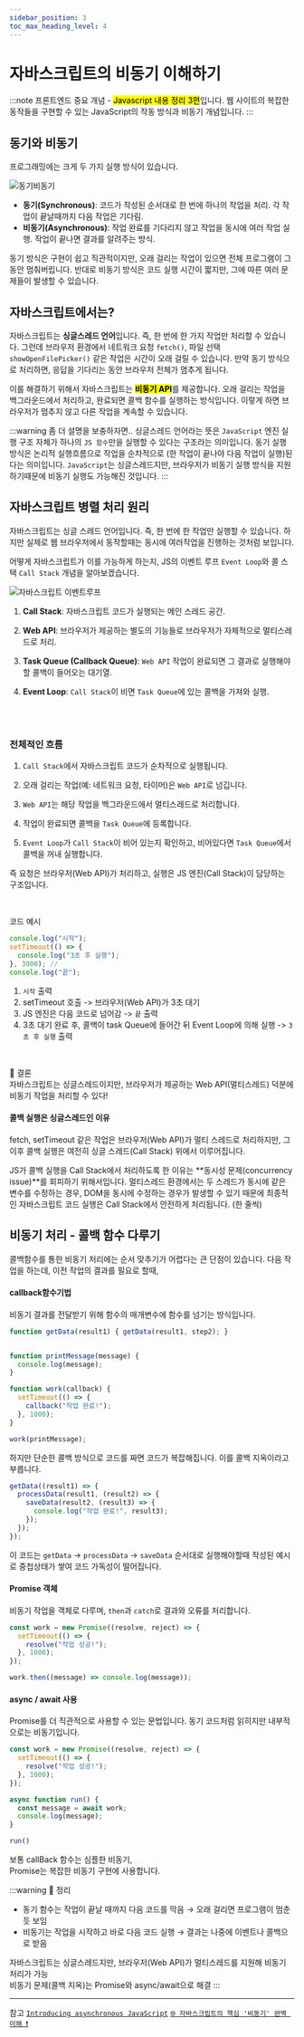 ```yaml
---
sidebar_position: 3
toc_max_heading_level: 4
---
```


# 자바스크립트의 비동기 이해하기

:::note
프론트엔드 중요 개념 - <mark>Javascript 내용 정리 3편</mark>입니다.
웹 사이트의 복잡한 동작들을 구현할 수 있는 JavaScript의 작동 방식과 비동기 개념입니다.
:::

## 동기와 비동기

프로그래밍에는 크게 두 가지 실행 방식이 있습니다.


![동기비동기](./img/synasyn.png)


- **동기(Synchronous)**: 코드가 작성된 순서대로 한 번에 하나의 작업을 처리. 각 작업이 끝날때까지 다음 작업은 기다림.
- **비동기(Asynchronous)**: 작업 완료를 기다리지 않고 작업을 동시에 여러 작업 실행. 작업이 끝나면 결과를 알려주는 방식.

동기 방식은 구현이 쉽고 직관적이지만, 오래 걸리는 작업이 있으면 전체 프로그램이 그동안 멈춰버립니다. 반대로 비동기 방식은 코드 실행 시간이 짧지만, 그에 따른 여러 문제들이 발생할 수 있습니다.



## 자바스크립트에서는?

자바스크립트는 **싱글스레드 언어**입니다. 즉, 한 번에 한 가지 작업만 처리할 수 있습니다. 그런데 브라우저 환경에서 네트워크 요청 `fetch()`, 파일 선택 `showOpenFilePicker()` 같은 작업은 시간이 오래 걸릴 수 있습니다. 만약 동기 방식으로 처리하면, 응답을 기다리는 동안 브라우저 전체가 멈추게 됩니다.

이를 해결하기 위해서 자바스크립트는 <mark>**비동기 API**</mark>를 제공합니다. 오래 걸리는 작업을 백그라운드에서 처리하고, 완료되면 콜백 함수를 실행하는 방식입니다. 이렇게 하면 브라우저가 멈추지 않고 다른 작업을 계속할 수 있습니다.

:::warning
좀 더 설명을 보충하자면.. 싱글스레드 언어라는 뜻은 `JavaScript` 엔진 실행 구조 자체가 하나의 `JS 함수`만을 실행할 수 있다는 구조라는 의미입니다. 동기 실행 방식은 논리적 실행흐름으로 작업을 순차적으로 (한 작업이 끝나야 다음 작업이 실행)된다는 의미입니다. `JavaScript`는 싱글스레드지만, 브라우저가 비동기 실행 방식을 지원하기때문에 비동기 실행도 가능해진 것입니다.
:::



## 자바스크립트 병렬 처리 원리

자바스크립트는 싱글 스레드 언어입니다. 즉, 한 번에 한 작업만 실행할 수 있습니다. 하지만 실제로 웹 브라우저에서 동작할때는 동시에 여러작업을 진행하는 것처럼 보입니다.

어떻게 자바스크립트가 이를 가능하게 하는지, JS의 이벤트 루프 `Event Loop`와 콜 스택 `Call Stack` 개념을 알아보겠습니다.

![자바스크립트 이벤트루프](./img/eventloop.png)

1. **Call Stack**: 자바스크립트 코드가 실행되는 메인 스레드 공간.

2. **Web API**: 브라우저가 제공하는 별도의 기능들로 브라우저가 자체적으로 멀티스레드로 처리.

3. **Task Queue (Callback Queue)**: `Web API` 작업이 완료되면 그 결과로 실행해야 할 콜백이 들어오는 대기열.

4. **Event Loop**: `Call Stack`이 비면 `Task Queue`에 있는 콜백을 가져와 실행.

<br/>
<br/>

### 전체적인 흐름

1. `Call Stack`에서 자바스크립트 코드가 순차적으로 실행됩니다.

2. 오래 걸리는 작업(예: 네트워크 요청, 타이머)은 `Web API`로 넘깁니다.

3. `Web API`는 해당 작업을 백그라운드에서 멀티스레드로 처리합니다.

4. 작업이 완료되면 콜백을 `Task Queue`에 등록합니다.

5. `Event Loop`가 `Call Stack`이 비어 있는지 확인하고, 비어있다면 `Task Queue`에서 콜백을 꺼내 실행합니다.

즉 요청은 브라우저(Web API)가 처리하고, 실행은 JS 엔진(Call Stack)이 담당하는 구조입니다.

<br/>

코드 예시
```jsx
console.log("시작");
setTimeout(() => {
  console.log("3초 후 실행");
}, 3000); // 
console.log("끝");
```
1. `시작` 출력
2. setTimeout 호출 -> 브라우저(Web API)가 3초 대기
3. JS 엔진은 다음 코드로 넘어감 -> `끝` 출력
4. 3초 대기 완료 후, 콜백이 task Queue에 들어간 뒤 Event Loop에 의해 실행 -> `3초 후 실행` 출력

<br/>

📌 결론  
자바스크립트는 싱글스레드이지만, 브라우저가 제공하는 Web API(멀티스레드) 덕분에 비동기 작업을 처리할 수 있다!


#### 콜백 실행은 싱글스레드인 이유

fetch, setTimeout 같은 작업은 브라우저(Web API)가 멀티 스레드로 처리하지만, 그 이후 콜백 실행은 여전히 싱글 스레드(Call Stack) 위에서 이루어집니다.

JS가 콜백 실행을 Call Stack에서 처리하도록 한 이유는 **동시성 문제(concurrency issue)**를 회피하기 위해서입니다. 멀티스레드 환경에서는 두 스레드가 동시에 같은 변수를 수정하는 경우, DOM을 동시에 수정하는 경우가 발생할 수 있기 때문에 최종적인 자바스크립트 코드 실행은 Call Stack에서 안전하게 처리됩니다. (한 줄씩)




## 비동기 처리 - 콜백 함수 다루기

콜백함수를 통한 비동기 처리에는 순서 맞추기가 어렵다는 큰 단점이 있습니다. 다음 작업을 하는데, 이전 작업의 결과를 필요로 할때,

#### callback함수기법
비동기 결과를 전달받기 위해 함수의 매개변수에 함수를 넘기는 방식입니다.

```jsx
function getData(result1) { getData(result1, step2); }


function printMessage(message) {
  console.log(message);
}

function work(callback) {
  setTimeout(() => {
    callback("작업 완료!");
  }, 1000);
}

work(printMessage);
```

하지만 단순한 콜백 방식으로 코드를 짜면 코드가 복잡해집니다. 이를 콜백 지옥이라고 부릅니다.

```jsx
getData((result1) => {
  processData(result1, (result2) => {
    saveData(result2, (result3) => {
      console.log("작업 완료!", result3);
    });
  });
});
```
이 코드는 `getData` -> `processData` -> `saveData` 순서대로 실행해야할때 작성된 예시로 중첩상태가 쌓여 코드 가독성이 떨어집니다.




#### Promise 객체
비동기 작업을 객체로 다루며, `then`과 `catch`로 결과와 오류를 처리합니다.
```jsx
const work = new Promise((resolve, reject) => {
  setTimeout(() => {
    resolve("작업 성공!");
  }, 1000);
});

work.then((message) => console.log(message));
```


#### async / await 사용
Promise를 더 직관적으로 사용할 수 있는 문법입니다. 동기 코드처럼 읽히지만 내부적으로는 비동기입니다.
```jsx
const work = new Promise((resolve, reject) => {
  setTimeout(() => {
    resolve("작업 성공!");
  }, 1000);
});

async function run() {
  const message = await work;
  console.log(message);
}

run()
```

보통 callBack 함수는 심플한 비동기,  
Promise는 복잡한 비동기 구현에 사용합니다.



:::warning
📌 정리

- 동기 함수는 작업이 끝날 때까지 다음 코드를 막음 → 오래 걸리면 프로그램이 멈춘 듯 보임  
- 비동기는 작업을 시작하고 바로 다음 코드 실행 → 결과는 나중에 이벤트나 콜백으로 받음  

자바스크립트는 싱글스레드지만, 브라우저(Web API)가 멀티스레드를 지원해 비동기 처리가 가능  
비동기 문제(콜백 지옥)는 Promise와 async/await으로 해결
:::

---

참고
[`Introducing asynchronous JavaScript`](https://developer.mozilla.org/ko/docs/Learn_web_development/Core/Scripting/A_first_splash) [`🌐 자바스크립트의 핵심 '비동기' 완벽 이해 ❗`](https://inpa.tistory.com/entry/%F0%9F%8C%90-js-async)